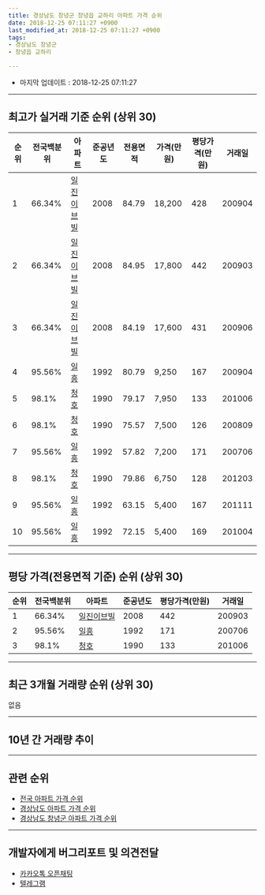 ```yaml
---
title: 경상남도 창녕군 창녕읍 교하리 아파트 가격 순위
date: 2018-12-25 07:11:27 +0900
last_modified_at: 2018-12-25 07:11:27 +0900
tags:
- 경상남도 창녕군
- 창녕읍 교하리

---
```


* 마지막 업데이트 : 2018-12-25 07:11:27

---

## 최고가 실거래 기준 순위 (상위 30)


|순위|전국백분위|아파트|준공년도|전용면적|가격(만원)|평당가격(만원)|거래일|
|---|---|---|---|---|---|---|---|
|1|66.34%|[일진이브빌](https://search.naver.com/search.naver?query=%EA%B2%BD%EC%83%81%EB%82%A8%EB%8F%84+%EC%B0%BD%EB%85%95%EA%B5%B0+%EC%B0%BD%EB%85%95%EC%9D%8D+%EA%B5%90%ED%95%98%EB%A6%AC+%EC%9D%BC%EC%A7%84%EC%9D%B4%EB%B8%8C%EB%B9%8C)|2008|84.79|18,200|428|200904|
|2|66.34%|[일진이브빌](https://search.naver.com/search.naver?query=%EA%B2%BD%EC%83%81%EB%82%A8%EB%8F%84+%EC%B0%BD%EB%85%95%EA%B5%B0+%EC%B0%BD%EB%85%95%EC%9D%8D+%EA%B5%90%ED%95%98%EB%A6%AC+%EC%9D%BC%EC%A7%84%EC%9D%B4%EB%B8%8C%EB%B9%8C)|2008|84.95|17,800|442|200903|
|3|66.34%|[일진이브빌](https://search.naver.com/search.naver?query=%EA%B2%BD%EC%83%81%EB%82%A8%EB%8F%84+%EC%B0%BD%EB%85%95%EA%B5%B0+%EC%B0%BD%EB%85%95%EC%9D%8D+%EA%B5%90%ED%95%98%EB%A6%AC+%EC%9D%BC%EC%A7%84%EC%9D%B4%EB%B8%8C%EB%B9%8C)|2008|84.19|17,600|431|200906|
|4|95.56%|[일흥](https://search.naver.com/search.naver?query=%EA%B2%BD%EC%83%81%EB%82%A8%EB%8F%84+%EC%B0%BD%EB%85%95%EA%B5%B0+%EC%B0%BD%EB%85%95%EC%9D%8D+%EA%B5%90%ED%95%98%EB%A6%AC+%EC%9D%BC%ED%9D%A5)|1992|80.79|9,250|167|200904|
|5|98.1%|[청호](https://search.naver.com/search.naver?query=%EA%B2%BD%EC%83%81%EB%82%A8%EB%8F%84+%EC%B0%BD%EB%85%95%EA%B5%B0+%EC%B0%BD%EB%85%95%EC%9D%8D+%EA%B5%90%ED%95%98%EB%A6%AC+%EC%B2%AD%ED%98%B8)|1990|79.17|7,950|133|201006|
|6|98.1%|[청호](https://search.naver.com/search.naver?query=%EA%B2%BD%EC%83%81%EB%82%A8%EB%8F%84+%EC%B0%BD%EB%85%95%EA%B5%B0+%EC%B0%BD%EB%85%95%EC%9D%8D+%EA%B5%90%ED%95%98%EB%A6%AC+%EC%B2%AD%ED%98%B8)|1990|75.57|7,500|126|200809|
|7|95.56%|[일흥](https://search.naver.com/search.naver?query=%EA%B2%BD%EC%83%81%EB%82%A8%EB%8F%84+%EC%B0%BD%EB%85%95%EA%B5%B0+%EC%B0%BD%EB%85%95%EC%9D%8D+%EA%B5%90%ED%95%98%EB%A6%AC+%EC%9D%BC%ED%9D%A5)|1992|57.82|7,200|171|200706|
|8|98.1%|[청호](https://search.naver.com/search.naver?query=%EA%B2%BD%EC%83%81%EB%82%A8%EB%8F%84+%EC%B0%BD%EB%85%95%EA%B5%B0+%EC%B0%BD%EB%85%95%EC%9D%8D+%EA%B5%90%ED%95%98%EB%A6%AC+%EC%B2%AD%ED%98%B8)|1990|79.86|6,750|128|201203|
|9|95.56%|[일흥](https://search.naver.com/search.naver?query=%EA%B2%BD%EC%83%81%EB%82%A8%EB%8F%84+%EC%B0%BD%EB%85%95%EA%B5%B0+%EC%B0%BD%EB%85%95%EC%9D%8D+%EA%B5%90%ED%95%98%EB%A6%AC+%EC%9D%BC%ED%9D%A5)|1992|63.15|5,400|167|201111|
|10|95.56%|[일흥](https://search.naver.com/search.naver?query=%EA%B2%BD%EC%83%81%EB%82%A8%EB%8F%84+%EC%B0%BD%EB%85%95%EA%B5%B0+%EC%B0%BD%EB%85%95%EC%9D%8D+%EA%B5%90%ED%95%98%EB%A6%AC+%EC%9D%BC%ED%9D%A5)|1992|72.15|5,400|169|201004|


---

## 평당 가격(전용면적 기준) 순위 (상위 30)


|순위|전국백분위|아파트|준공년도|평당가격(만원)|거래일|
|---|---|---|---|---|---|
|1|66.34%|[일진이브빌](https://search.naver.com/search.naver?query=%EA%B2%BD%EC%83%81%EB%82%A8%EB%8F%84+%EC%B0%BD%EB%85%95%EA%B5%B0+%EC%B0%BD%EB%85%95%EC%9D%8D+%EA%B5%90%ED%95%98%EB%A6%AC+%EC%9D%BC%EC%A7%84%EC%9D%B4%EB%B8%8C%EB%B9%8C)|2008|442|200903|
|2|95.56%|[일흥](https://search.naver.com/search.naver?query=%EA%B2%BD%EC%83%81%EB%82%A8%EB%8F%84+%EC%B0%BD%EB%85%95%EA%B5%B0+%EC%B0%BD%EB%85%95%EC%9D%8D+%EA%B5%90%ED%95%98%EB%A6%AC+%EC%9D%BC%ED%9D%A5)|1992|171|200706|
|3|98.1%|[청호](https://search.naver.com/search.naver?query=%EA%B2%BD%EC%83%81%EB%82%A8%EB%8F%84+%EC%B0%BD%EB%85%95%EA%B5%B0+%EC%B0%BD%EB%85%95%EC%9D%8D+%EA%B5%90%ED%95%98%EB%A6%AC+%EC%B2%AD%ED%98%B8)|1990|133|201006|


---

## 최근 3개월 거래량 순위 (상위 30)

없음

---

## 10년 간 거래량 추이


<div style="width:100%;">
    <canvas id="deal_progress" height="250"></canvas>
</div>

<script>
new Chart(document.getElementById("deal_progress"), {
    type: 'line',
    data: {
        labels: ['200812','200901','200902','200903','200904','200905','200906','200907','200908','200909','200910','200911','200912','201001','201002','201003','201004','201005','201006','201007','201008','201009','201010','201011','201012','201101','201102','201103','201104','201105','201106','201107','201108','201109','201110','201111','201112','201201','201202','201203','201204','201205','201206','201207','201208','201209','201210','201211','201212','201301','201302','201303','201304','201305','201306','201307','201308','201309','201310','201311','201312','201401','201402','201403','201404','201405','201406','201407','201408','201409','201410','201411','201412','201501','201502','201503','201504','201505','201506','201507','201508','201509','201510','201511','201512','201601','201602','201603','201604','201605','201606','201607','201608','201609','201610','201611','201612','201701','201702','201703','201704','201705','201706','201707','201708','201709','201710','201711','201712','201801','201802','201803','201804','201805','201806','201807','201808','201809','201810','201811','201812'],
        datasets: [{
            label: '실거래 수',
            pointRadius: 1,
            data: [0, 4, 5, 3, 3, 1, 4, 1, 1, 2, 1, 1, 3, 0, 0, 2, 2, 0, 1, 2, 0, 1, 0, 0, 0, 1, 0, 0, 0, 3, 1, 1, 0, 0, 2, 5, 1, 1, 0, 3, 0, 1, 0, 1, 0, 0, 2, 1, 1, 0, 0, 1, 0, 2, 2, 1, 1, 0, 0, 0, 0, 0, 1, 0, 2, 0, 1, 0, 1, 2, 0, 0, 1, 0, 1, 1, 1, 0, 0, 1, 0, 0, 1, 0, 0, 0, 0, 1, 1, 1, 1, 4, 1, 1, 1, 0, 0, 0, 1, 0, 1, 0, 1, 1, 1, 3, 0, 0, 0, 0, 0, 2, 0, 0, 0, 2, 0, 0, 0, 0, 0],
            borderColor: "rgba(255, 201, 14, 1)",
            backgroundColor: "rgba(255, 201, 14, 0.5)",
            fill: true,
        }]
    },
    options: {
        responsive: true,
        title: {
            display: true,
            text: '10년간 거래량 추이'
        },
        tooltips: {
            mode: 'index',
            intersect: false,
        },
        hover: {
            mode: 'nearest',
            intersect: true
        },
        scales: {
            xAxes: [{
                display: true,
                scaleLabel: {
                    display: true,
                    labelString: '년/월'
                }
            }],
            yAxes: [{
                display: true,
                ticks: {
                    suggestedMin: 0,
                },
                scaleLabel: {
                    display: true,
                    labelString: '실거래 수'
                }
            }]
        }
    }
});

</script>


---

## 관련 순위

- [전국 아파트 가격 순위](https://inasie.github.io/apt-ranking/전국)
- [경상남도 아파트 가격 순위](https://inasie.github.io/apt-ranking/경상남도)
- [경상남도 창녕군 아파트 가격 순위](https://inasie.github.io/apt-ranking/경상남도-창녕군)


---

## 개발자에게 버그리포트 및 의견전달

- [카카오톡 오픈채팅](https://open.kakao.com/o/gLJUAP4)
- [텔레그램](https://t.me/inasie)

